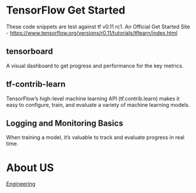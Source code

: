 # TensorFlow Get Started
These code snippets are test against tf v0.11 rc1.
An Official Get Started Site - https://www.tensorflow.org/versions/r0.11/tutorials/tflearn/index.html

## tensorboard
A visual dashboard to get progress and performance for the key metrics.

## tf-contrib-learn
TensorFlow’s high-level machine learning API (tf.contrib.learn) makes it easy to configure, train, and evaluate a variety of machine learning models.

## Logging and Monitoring Basics
When training a model, it’s valuable to track and evaluate progress in real time.

# About US
[Engineering](http://eng.snaplingo.net)